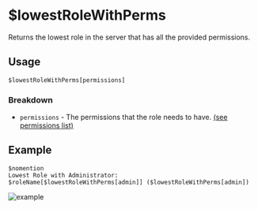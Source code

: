 # $lowestRoleWithPerms
Returns the lowest role in the server that has all the provided permissions.

## Usage
```
$lowestRoleWithPerms[permissions]
```

### Breakdown
- `permissions` - The permissions that the role needs to have.  [(see permissions list)](https://nilpointer-software.github.io/bdfd-wiki/guides/permissions.html)

## Example
```
$nomention
Lowest Role with Administrator:  $roleName[$lowestRoleWithPerms[admin]] ($lowestRoleWithPerms[admin])
```

![example](https://user-images.githubusercontent.com/69215413/123529558-7c73e600-d6bf-11eb-9716-9f217ac1bac0.png)
